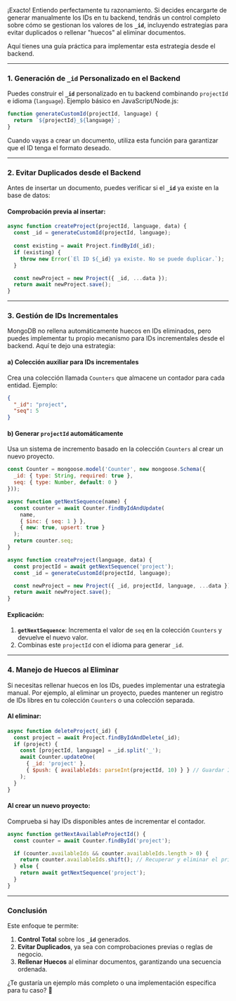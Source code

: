 ¡Exacto! Entiendo perfectamente tu razonamiento. Si decides encargarte de generar manualmente los IDs en tu backend, tendrás un control completo sobre cómo se gestionan los valores de los **`_id`**, incluyendo estrategias para evitar duplicados o rellenar "huecos" al eliminar documentos.

Aquí tienes una guía práctica para implementar esta estrategia desde el backend.

---

### **1. Generación de `_id` Personalizado en el Backend**

Puedes construir el **`_id`** personalizado en tu backend combinando `projectId` e idioma (`language`). Ejemplo básico en JavaScript/Node.js:

```javascript
function generateCustomId(projectId, language) {
  return `${projectId}_${language}`;
}
```

Cuando vayas a crear un documento, utiliza esta función para garantizar que el ID tenga el formato deseado.

---

### **2. Evitar Duplicados desde el Backend**

Antes de insertar un documento, puedes verificar si el **`_id`** ya existe en la base de datos:

#### Comprobación previa al insertar:
```javascript
async function createProject(projectId, language, data) {
  const _id = generateCustomId(projectId, language);
  
  const existing = await Project.findById(_id);
  if (existing) {
    throw new Error(`El ID ${_id} ya existe. No se puede duplicar.`);
  }

  const newProject = new Project({ _id, ...data });
  return await newProject.save();
}
```

---

### **3. Gestión de IDs Incrementales**

MongoDB no rellena automáticamente huecos en IDs eliminados, pero puedes implementar tu propio mecanismo para IDs incrementales desde el backend. Aquí te dejo una estrategia:

#### a) **Colección auxiliar para IDs incrementales**
Crea una colección llamada `Counters` que almacene un contador para cada entidad. Ejemplo:

```json
{
  "_id": "project",
  "seq": 5
}
```

#### b) **Generar `projectId` automáticamente**
Usa un sistema de incremento basado en la colección `Counters` al crear un nuevo proyecto.

```javascript
const Counter = mongoose.model('Counter', new mongoose.Schema({
  _id: { type: String, required: true },
  seq: { type: Number, default: 0 }
}));

async function getNextSequence(name) {
  const counter = await Counter.findByIdAndUpdate(
    name,
    { $inc: { seq: 1 } },
    { new: true, upsert: true }
  );
  return counter.seq;
}

async function createProject(language, data) {
  const projectId = await getNextSequence('project');
  const _id = generateCustomId(projectId, language);

  const newProject = new Project({ _id, projectId, language, ...data });
  return await newProject.save();
}
```

#### Explicación:
1. **`getNextSequence`**: Incrementa el valor de `seq` en la colección `Counters` y devuelve el nuevo valor.
2. Combinas este `projectId` con el idioma para generar `_id`.

---

### **4. Manejo de Huecos al Eliminar**

Si necesitas rellenar huecos en los IDs, puedes implementar una estrategia manual. Por ejemplo, al eliminar un proyecto, puedes mantener un registro de IDs libres en tu colección `Counters` o una colección separada.

#### Al eliminar:
```javascript
async function deleteProject(_id) {
  const project = await Project.findByIdAndDelete(_id);
  if (project) {
    const [projectId, language] = _id.split('_');
    await Counter.updateOne(
      { _id: 'project' },
      { $push: { availableIds: parseInt(projectId, 10) } } // Guardar ID eliminado
    );
  }
}
```

#### Al crear un nuevo proyecto:
Comprueba si hay IDs disponibles antes de incrementar el contador.

```javascript
async function getNextAvailableProjectId() {
  const counter = await Counter.findById('project');

  if (counter.availableIds && counter.availableIds.length > 0) {
    return counter.availableIds.shift(); // Recuperar y eliminar el primer ID disponible
  } else {
    return await getNextSequence('project');
  }
}
```

---

### **Conclusión**

Este enfoque te permite:
1. **Control Total** sobre los **`_id`** generados.
2. **Evitar Duplicados**, ya sea con comprobaciones previas o reglas de negocio.
3. **Rellenar Huecos** al eliminar documentos, garantizando una secuencia ordenada.

¿Te gustaría un ejemplo más completo o una implementación específica para tu caso? 🚀